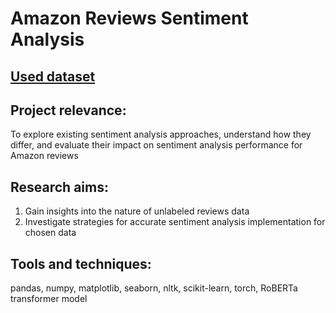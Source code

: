 # Amazon Reviews Sentiment Analysis
## [Used dataset](https://www.kaggle.com/datasets/snap/amazon-fine-food-reviews)
## Project relevance:
To explore existing sentiment analysis approaches, understand how they differ, and evaluate their impact on sentiment analysis performance for Amazon reviews
## Research aims:
1. Gain insights into the nature of unlabeled reviews data
2. Investigate strategies for accurate sentiment analysis implementation for chosen data

## Tools and techniques:
pandas, numpy, matplotlib, seaborn, nltk, scikit-learn, torch, RoBERTa transformer model
